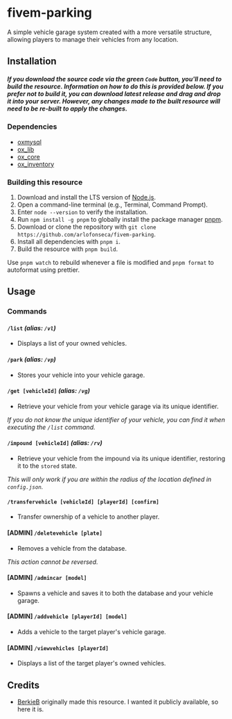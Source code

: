 # fivem-parking

A simple vehicle garage system created with a more versatile structure, allowing players to manage their vehicles from any location.

## Installation

##### _If you download the source code via the green `Code` button, you'll need to build the resource. Information on how to do this is provided below. If you prefer not to build it, you can download latest release and drag and drop it into your server. However, any changes made to the built resource will need to be re-built to apply the changes._

### Dependencies

- [oxmysql](https://github.com/overextended/oxmysql)
- [ox_lib](https://github.com/overextended/ox_lib)
- [ox_core](https://github.com/overextended/ox_core)
- [ox_inventory](https://github.com/overextended/ox_inventory)

### Building this resource

1. Download and install the LTS version of [Node.js](https://nodejs.org/en).
2. Open a command-line terminal (e.g., Terminal, Command Prompt).
3. Enter `node --version` to verify the installation.
4. Run `npm install -g pnpm` to globally install the package manager [pnpm](https://pnpm.io).
5. Download or clone the repository with `git clone https://github.com/arlofonseca/fivem-parking`.
6. Install all dependencies with `pnpm i`.
7. Build the resource with `pnpm build`.

Use `pnpm watch` to rebuild whenever a file is modified and `pnpm format` to autoformat using prettier.

## Usage

### Commands

#### `/list` _(alias: `/vl`)_

- Displays a list of your owned vehicles.

#### `/park` _(alias: `/vp`)_

- Stores your vehicle into your vehicle garage.

#### `/get [vehicleId]` _(alias: `/vg`)_

- Retrieve your vehicle from your vehicle garage via its unique identifier.

_If you do not know the unique identifier of your vehicle, you can find it when executing the `/list` command._

#### `/impound [vehicleId]` _(alias: `/rv`)_

- Retrieve your vehicle from the impound via its unique identifier, restoring it to the `stored` state.

_This will only work if you are within the radius of the location defined in `config.json`._

#### `/transfervehicle [vehicleId] [playerId] [confirm]`

- Transfer ownership of a vehicle to another player.

#### [ADMIN] `/deletevehicle [plate]`

- Removes a vehicle from the database.

_This action cannot be reversed._

#### [ADMIN] `/admincar [model]`

- Spawns a vehicle and saves it to both the database and your vehicle garage.

#### [ADMIN] `/addvehicle [playerId] [model]`

- Adds a vehicle to the target player's vehicle garage.

#### [ADMIN] `/viewvehicles [playerId]`

- Displays a list of the target player's owned vehicles.

## Credits

- [BerkieB](https://github.com/BerkieBb) originally made this resource. I wanted it publicly available, so here it is.
